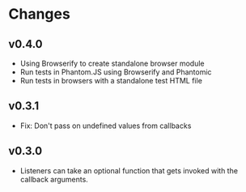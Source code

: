 # Changes

## v0.4.0

- Using Browserify to create standalone browser module
- Run tests in Phantom.JS using Browserify and Phantomic
- Run tests in browsers with a standalone test HTML file

## v0.3.1

- Fix: Don't pass on undefined values from callbacks

## v0.3.0

- Listeners can take an optional function that gets invoked with the callback arguments.
